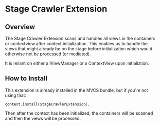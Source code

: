 # Stage Crawler Extension

## Overview

The Stage Crawler Extension scans and handles all views in the containers or contextview after context initialization.
This enables us to handle the views that might already be on the stage before initialization which would otherwise not be processed (or mediated).

It is reliant on either a IViewManager or a ContextView upon initializtion.

## How to Install

This extension is already installed in the MVCS bundle, but if you're not using that:

```as3
context.install(StageCrawlerExtension);
```

Then after the context has been initialized, the containers will be scanned and then the views will be processed.